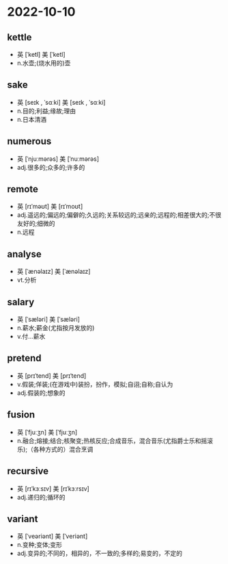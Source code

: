 # 2022-10-10
	
## kettle
- 英 [ˈketl]   美 [ˈketl]
- n.水壶;(烧水用的)壶

## sake
- 英 [seɪk , ˈsɑːki]   美 [seɪk , ˈsɑːki] 
- n.目的;利益;缘故;理由
- n.日本清酒

## numerous
- 英 [ˈnjuːmərəs]   美 [ˈnuːmərəs] 
- adj.很多的;众多的;许多的

## remote
- 英 [rɪˈməʊt]   美 [rɪˈmoʊt] 
- adj.遥远的;偏远的;偏僻的;久远的;关系较远的;远亲的;远程的;相差很大的;不很友好的;细微的
- n.远程

## analyse
- 英 [ˈænəlaɪz]   美 [ˈænəlaɪz]
- vt.分析

## salary	
- 英 [ˈsæləri]   美 [ˈsæləri] 
- n.薪水;薪金(尤指按月发放的)
- v.付…薪水

## pretend
- 英 [prɪˈtend]   美 [prɪˈtend] 
- v.假装;佯装;(在游戏中)装扮，扮作，模拟;自诩;自称;自认为
- adj.假装的;想象的

## fusion
- 英 [ˈfjuːʒn]   美 [ˈfjuːʒn] 
- n.融合;熔接;结合;核聚变;热核反应;合成音乐，混合音乐(尤指爵士乐和摇滚乐);（各种方式的）混合烹调

## recursive
- 英 [rɪˈkɜːsɪv]   美 [rɪˈkɜːrsɪv] 
- adj.递归的;循环的

## variant
- 英 [ˈveəriənt]   美 [ˈveriənt] 
- n.变种;变体;变形
- adj.变异的;不同的，相异的，不一致的;多样的;易变的，不定的
